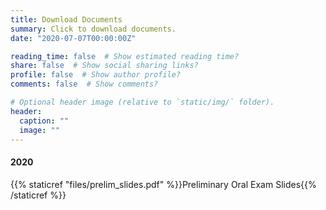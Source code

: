 ```yaml
---
title: Download Documents
summary: Click to download documents.
date: "2020-07-07T00:00:00Z"

reading_time: false  # Show estimated reading time?
share: false  # Show social sharing links?
profile: false  # Show author profile?
comments: false  # Show comments?

# Optional header image (relative to `static/img/` folder).
header:
  caption: ""
  image: ""
---
```


#### 2020
{{% staticref "files/prelim_slides.pdf" %}}Preliminary Oral Exam Slides{{% /staticref %}}